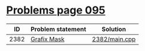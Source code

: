 # [Problems page 095](https://www.e-olymp.com/en/problems?page=95)


| ID   | Problem statement                                       | Solution                       |
|------|---------------------------------------------------------|--------------------------------|
| 2382 | [Grafix Mask](https://www.e-olymp.com/en/problems/2382) | [2382/main.cpp](2382/main.cpp) |


